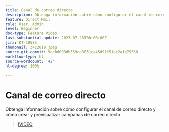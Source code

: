 ```yaml
---
title: Canal de correo directo
description: Obtenga información sobre cómo configurar el canal de correo directo y cómo crear y previsualizar campañas de correo directo.
feature: Direct Mail
role: User, Admin
level: Beginner
doc-type: Feature Video
last-substantial-update: 2023-07-26T00:00:00Z
jira: KT-10585
thumbnail: 3422019.jpeg
source-git-commit: 9ecbd093db359ca8051ca45d91f51ec2afe79360
workflow-type: ht
source-wordcount: '42'
ht-degree: 100%

---
```



# Canal de correo directo

Obtenga información sobre cómo configurar el canal de correo directo y cómo crear y previsualizar campañas de correo directo.

>[!VIDEO](https://video.tv.adobe.com/v/3422019/?learn=on)
